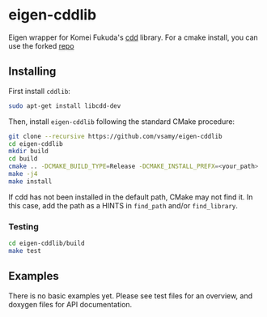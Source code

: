 # eigen-cddlib

Eigen wrapper for Komei Fukuda's [cdd](https://www.inf.ethz.ch/personal/fukudak/cdd_home/) library.
For a cmake install, you can use the forked [repo](https://github.com/vsamy/cddlib)

## Installing

First install ``cddlib``:
```sh
sudo apt-get install libcdd-dev
```
Then, install ``eigen-cddlib`` following the standard CMake procedure:

```sh
git clone --recursive https://github.com/vsamy/eigen-cddlib
cd eigen-cddlib
mkdir build
cd build
cmake .. -DCMAKE_BUILD_TYPE=Release -DCMAKE_INSTALL_PREFX=<your_path>
make -j4
make install
```

If cdd has not been installed in the default path, CMake may not find it. In this case, add the path as a HINTS in ``find_path`` and/or ``find_library``.

### Testing

```sh
cd eigen-cddlib/build
make test
```

## Examples

There is no basic examples yet. Please see test files for an overview, and doxygen files for API documentation.
